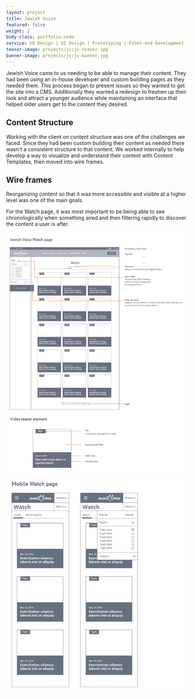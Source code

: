 ```yaml
---
layout: project
title: Jewish Voice
featured: false
weight: 2
body-class: portfolio-node
service: UX Design | UI Design | Prototyping | Front-end Development
teaser-image: projects/jv/jv-teaser.jpg
banner-image: projects/jv/jv-banner.jpg
---
```


Jewish Voice came to us needing to be able to manage their content. They had been using an in-house developer and custom building pages as they needed them. This process began to present issues so they wanted to get the site into a CMS. Additionally they wanted a redesign to freshen up their look and attract a younger audience while maintaining an interface that helped older users get to the content they desired. 

## Content Structure

Working with the client on content structure was one of the challenges we faced. Since they had been custom building their content as needed there wasn't a consistent structure to that content. We worked internally to help develop a way to visualize and understand their content with Content Templates, then moved into wire frames.

## Wire frames

Reorganizing content so that it was more accessible and visible at a higher level was one of the main goals. 

For the Watch page, it was most important to be being able to see chronologically when something aired and then filtering rapidly to discover the content a user is after.

<div class="row img-section">
	<img src="/assets/img/projects/jv/jv-watch.jpg" />
</div>

<img src="/assets/img/projects/jv/jv-mobile.jpg" />